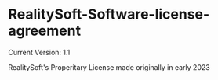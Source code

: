 # RealitySoft-Software-license-agreement

Current Version: 1.1

RealitySoft's Properitary License made originally in early 2023
